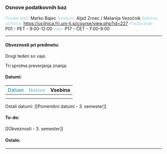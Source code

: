 
### Osnove podatkovnih baz
<font color="#92cddc">Predavatelj:</font> Marko Bajec
<font color="#92cddc">Asistent:</font> Aljaž Zrnec / Melanija Vezočnik
<font color="#92cddc">Spletna učilnica:</font> https://ucilnica.fri.uni-lj.si/course/view.php?id=227
<font color="#92cddc">Predavanje:</font> P01 - PET - 9:00-12:00
<font color="#92cddc">Vaje:</font> P17 - ČET - 7:00-9:00

---

#### Obveznosti pri predmetu:

Drugi teden so vaje.

Tri sprotna preverjanja znanja.

#### Datumi:

| <font color="#4bacc6">Datum</font> | <font color="#92cddc">Naslov</font> | Vsebina |
|:----------------------------------:| ----------------------------------- | ------- |
|                                    |                                     |         |
|                                    |                                     |         |
Ostali datumi: [[Pomembni datumi - 3. semester]]

#### To-do: 

[[Obveznosti - 3. semester]]

#### Ostalo:


---
